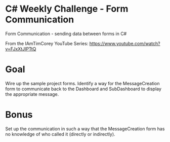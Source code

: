 # C# Weekly Challenge - Form Communication
Form Communication - sending data between forms in C#

From the IAmTimCorey YouTube Series: https://www.youtube.com/watch?v=FJxXtJIPTtQ

# Goal
Wire up the sample project forms. Identify a way for the MessageCreation form to communicate back to the Dashboard and SubDashboard to display the appropriate message.

# Bonus
Set up the communication in such a way that the MessageCreation form has no knowledge of who called it (directly or indirectly).

